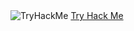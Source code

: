 <img src="https://tryhackme-badges.s3.amazonaws.com/Juxtapose.png" alt="TryHackMe">
<a href=https://tryhackme.com/p/Juxtapose>Try Hack Me</a>

<!--
**Juxtap0se/Juxtap0se** is a ✨ _special_ ✨ repository because its `README.md` (this file) appears on your GitHub profile.

Here are some ideas to get you started:

- 🔭 I’m currently working on ...
- 🌱 I’m currently learning ...
- 👯 I’m looking to collaborate on ...
- 🤔 I’m looking for help with ...
- 💬 Ask me about ...
- 📫 How to reach me: ...
- 😄 Pronouns: ...
- ⚡ Fun fact: ...
-->
